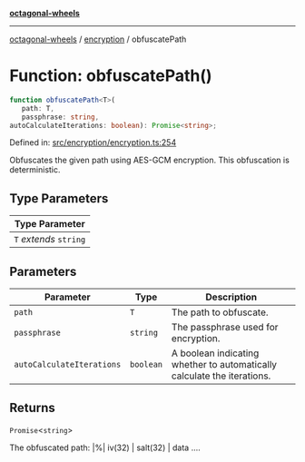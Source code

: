 [**octagonal-wheels**](../../README.md)

***

[octagonal-wheels](../../modules.md) / [encryption](../README.md) / obfuscatePath

# Function: obfuscatePath()

```ts
function obfuscatePath<T>(
   path: T, 
   passphrase: string, 
autoCalculateIterations: boolean): Promise<string>;
```

Defined in: [src/encryption/encryption.ts:254](https://github.com/vrtmrz/octagonal-wheels/blob/main/src/encryption/encryption.ts#L254)

Obfuscates the given path using AES-GCM encryption. This obfuscation is deterministic.

## Type Parameters

| Type Parameter |
| ------ |
| `T` *extends* `string` |

## Parameters

| Parameter | Type | Description |
| ------ | ------ | ------ |
| `path` | `T` | The path to obfuscate. |
| `passphrase` | `string` | The passphrase used for encryption. |
| `autoCalculateIterations` | `boolean` | A boolean indicating whether to automatically calculate the iterations. |

## Returns

`Promise`\<`string`\>

The obfuscated path: |%| iv(32) | salt(32) | data ....
